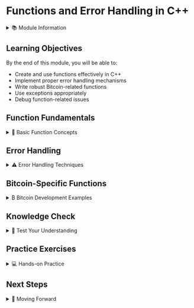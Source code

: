 # Functions and Error Handling in C++

<details>
<summary>📚 Module Information</summary>

**Difficulty Level:** ⭐⭐ (Intermediate)  
**Time to Complete:** ~40 minutes  
**Prerequisites:** Variables, Control Flow, Memory Basics

This module covers functions and error handling in C++, essential skills for writing maintainable and robust Bitcoin applications.
</details>

## Learning Objectives
By the end of this module, you will be able to:
- Create and use functions effectively in C++
- Implement proper error handling mechanisms
- Write robust Bitcoin-related functions
- Use exceptions appropriately
- Debug function-related issues

## Function Fundamentals

<details>
<summary>🔨 Basic Function Concepts</summary>

### What is a Function?
A function is a reusable block of code that performs a specific task:
```cpp
// Simple function that validates a Bitcoin amount
bool isValidAmount(double amount) {
    return amount > 0 && amount <= 21000000;
}
```

### Function Components
1. **Return Type:** What the function gives back
2. **Name:** What the function is called
3. **Parameters:** Input values
4. **Body:** The actual code
```cpp
// Return type | Name | Parameters
   double      add    (double a, double b) {
       return a + b;  // Body with return
   }
```

### Function Types
1. **Value-returning functions**
```cpp
double calculateFee(double amount) {
    return amount * 0.0001;  // Returns 0.01% fee
}
```

2. **Void functions**
```cpp
void logTransaction(const std::string& txId) {
    std::cout << "Processing transaction: " << txId << "\n";
}
```

3. **Reference parameters**
```cpp
void updateBalance(double& balance, double amount) {
    balance += amount;
}
```
</details>

## Error Handling

<details>
<summary>⚠️ Error Handling Techniques</summary>

### 1. Return Values
```cpp
bool processPayment(double amount, double& balance) {
    if (amount <= 0) return false;
    if (amount > balance) return false;
    balance -= amount;
    return true;
}
```

### 2. Exceptions
```cpp
class InsufficientFundsError : public std::runtime_error {
public:
    InsufficientFundsError() 
        : std::runtime_error("Insufficient funds") {}
};

void transfer(double& from, double& to, double amount) {
    if (amount <= 0) {
        throw std::invalid_argument("Invalid amount");
    }
    if (amount > from) {
        throw InsufficientFundsError();
    }
    from -= amount;
    to += amount;
}
```

### 3. Error Codes
```cpp
enum class TransactionError {
    Success,
    InvalidAmount,
    InsufficientFunds,
    NetworkError
};

TransactionError sendBitcoin(double amount) {
    if (amount <= 0) return TransactionError::InvalidAmount;
    if (amount > balance) return TransactionError::InsufficientFunds;
    // ... send transaction ...
    return TransactionError::Success;
}
```
</details>

## Bitcoin-Specific Functions

<details>
<summary>₿ Bitcoin Development Examples</summary>

### 1. Transaction Validation
```cpp
struct Transaction {
    double amount;
    std::string sender;
    std::string receiver;
    double fee;
};

bool validateTransaction(const Transaction& tx) {
    // Amount validation
    if (tx.amount <= 0 || tx.amount > 21000000) {
        return false;
    }
    
    // Fee validation
    if (tx.fee < 0 || tx.fee > tx.amount) {
        return false;
    }
    
    // Address validation
    if (tx.sender.empty() || tx.receiver.empty()) {
        return false;
    }
    
    return true;
}
```

### 2. Wallet Management
```cpp
class Wallet {
private:
    double balance;
    std::vector<Transaction> history;

public:
    // Safe balance update
    void updateBalance(double amount) {
        if (std::isfinite(amount)) {  // Check for valid number
            balance += amount;
        } else {
            throw std::invalid_argument("Invalid amount");
        }
    }
    
    // Safe transaction processing
    bool processTransaction(const Transaction& tx) {
        try {
            if (!validateTransaction(tx)) {
                return false;
            }
            updateBalance(-tx.amount - tx.fee);
            history.push_back(tx);
            return true;
        } catch (const std::exception& e) {
            std::cerr << "Transaction failed: " << e.what() << "\n";
            return false;
        }
    }
};
```
</details>

## Knowledge Check

<details>
<summary>🤔 Test Your Understanding</summary>

### Question 1: Function Parameters
What's wrong with this function?
```cpp
void updateWalletBalance(double balance, double amount) {
    balance += amount;
}

int main() {
    double walletBalance = 100.0;
    updateWalletBalance(walletBalance, 50.0);
    std::cout << walletBalance;  // Still 100.0!
}
```
<details>
<summary>👉 Click to see answer</summary>

- ❌ The function name is incorrect
- ✅ Parameter should be passed by reference
- ❌ The addition is wrong
- ❌ Nothing is wrong

**Explanation:** The function takes `balance` by value, creating a copy. To modify the original balance, it should use a reference parameter: `void updateWalletBalance(double& balance, double amount)`.
</details>

### Question 2: Error Handling
Which error handling approach is best for this scenario?
```cpp
void processLargeTransaction(double amount) {
    // Method A: Return bool
    // Method B: Throw exception
    // Method C: Return error code
}
```
<details>
<summary>👉 Click to see answer</summary>

- ✅ Throw exception (Method B)
- ❌ Return bool (Method A)
- ❌ Return error code (Method C)

**Explanation:** Large transactions are exceptional cases that can fail for multiple reasons (insufficient funds, network issues, validation errors). Exceptions provide:
1. Detailed error information
2. Cannot be ignored (unlike return values)
3. Automatic propagation up the call stack
</details>

### Question 3: Function Design
Analyze this Bitcoin transaction function:
```cpp
bool sendBitcoin(std::string from, std::string to, double amount) {
    if (from == "") return false;
    if (to == "") return false;
    if (amount < 0) return false;
    // ... send bitcoin ...
    return true;
}
```
What could be improved?
<details>
<summary>👉 Click to see answer</summary>

Improvements needed:
- ✅ Use references for strings (`const std::string&`)
- ✅ Add more specific error handling
- ✅ Validate maximum amount
- ✅ Add proper address format validation
- ❌ Change return type to void

**Better Version:**
```cpp
enum class TxError {
    Success,
    InvalidSender,
    InvalidReceiver,
    InvalidAmount,
    NetworkError
};

TxError sendBitcoin(const std::string& from, 
                    const std::string& to, 
                    double amount) {
    if (!isValidAddress(from)) return TxError::InvalidSender;
    if (!isValidAddress(to)) return TxError::InvalidReceiver;
    if (amount <= 0 || amount > 21000000) {
        return TxError::InvalidAmount;
    }
    // ... send bitcoin ...
    return TxError::Success;
}
```
</details>

### Question 4: Exception Safety
What's wrong with this error handling?
```cpp
void processPayment(double& balance, double amount) {
    balance -= amount;  // Deduct first
    if (amount <= 0) {
        throw std::invalid_argument("Invalid amount");
    }
    if (amount > balance) {
        throw std::runtime_error("Insufficient funds");
    }
}
```
<details>
<summary>👉 Click to see answer</summary>

Issues:
- ✅ Balance is modified before validation
- ✅ No exception safety guarantee
- ✅ Potential negative balance
- ❌ Wrong exception types

**Better Version:**
```cpp
void processPayment(double& balance, double amount) {
    // Validate first
    if (amount <= 0) {
        throw std::invalid_argument("Invalid amount");
    }
    if (amount > balance) {
        throw std::runtime_error("Insufficient funds");
    }
    // Modify after validation
    balance -= amount;
}
```
</details>

### Question 5: Function Overloading
Which overload will be called?
```cpp
void processAmount(int amount) { std::cout << "int\n"; }
void processAmount(double amount) { std::cout << "double\n"; }
void processAmount(long amount) { std::cout << "long\n"; }

int main() {
    processAmount(42.0f);
}
```
<details>
<summary>👉 Click to see answer</summary>

- ❌ int version
- ✅ double version
- ❌ long version
- ❌ Compilation error

**Explanation:** The `float` argument (42.0f) will be promoted to `double`, calling the double version. This is important in Bitcoin applications where precision matters!
</details>
</details>

## Practice Exercises

<details>
<summary>💻 Hands-on Practice</summary>

### Exercise 1: Basic Transaction Handler (⭐ Beginner)
Create functions to handle basic Bitcoin transactions.

<details>
<summary>👉 Requirements</summary>

1. Implement transaction validation
2. Handle basic error cases
3. Track transaction history
4. Use appropriate error handling
</details>

<details>
<summary>👉 Solution Framework</summary>

```cpp
struct Transaction {
    std::string sender;
    std::string receiver;
    double amount;
};

class TransactionHandler {
private:
    std::vector<Transaction> history;

public:
    bool validateTransaction(const Transaction& tx) {
        // Your validation code here
        return false;
    }
    
    void processTransaction(const Transaction& tx) {
        // Your processing code here
    }
};
```
</details>

### Exercise 2: Wallet Functions (⭐⭐ Intermediate)
Implement a wallet system with proper error handling.

<details>
<summary>👉 Requirements</summary>

1. Support deposits and withdrawals
2. Implement proper error handling
3. Track transaction history
4. Add balance validation
5. Use exceptions appropriately
</details>

### Exercise 3: Advanced Transaction System (⭐⭐⭐ Advanced)
Build a comprehensive transaction system with advanced error handling.

<details>
<summary>👉 Requirements</summary>

1. Implement multi-signature support
2. Add transaction fee calculation
3. Handle network errors
4. Implement rollback mechanism
5. Add comprehensive logging
</details>
</details>

## Next Steps

<details>
<summary>🎯 Moving Forward</summary>

### What You've Learned
- Function creation and usage
- Error handling techniques
- Bitcoin-specific function design
- Exception safety
- Best practices

### Where to Go Next
1. Complete the practice exercises
2. Review the knowledge check questions
3. Experiment with the code examples
4. Move on to [Classes and Objects](06_classes.md)

### Additional Resources
- [C++ Functions Reference](https://en.cppreference.com/w/cpp/language/functions)
- [Exception Handling Guide](https://en.cppreference.com/w/cpp/language/exceptions)
- [Bitcoin Development Resources](https://bitcoin.org/en/development)
</details>